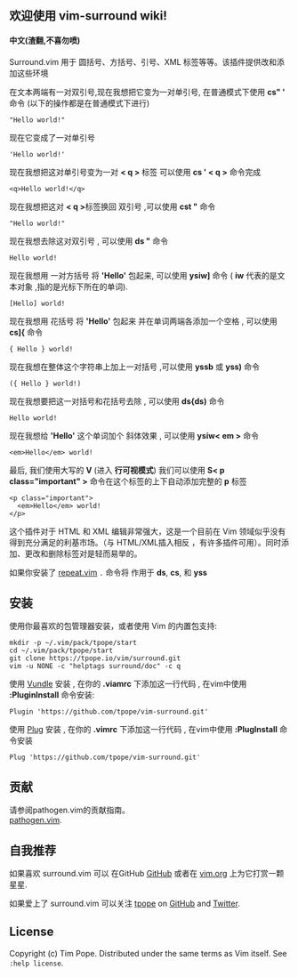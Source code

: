 ## 欢迎使用 vim-surround wiki!
#### 中文(渣翻,不喜勿喷)

Surround.vim 用于 圆括号、方括号、引号、XML 标签等等。该插件提供改和添加这些环境

在文本两端有一对双引号,现在我想把它变为一对单引号, 在普通模式下使用 <b>cs" '</b> 命令 (以下的操作都是在普通模式下进行)

    "Hello world!"

现在它变成了一对单引号

    'Hello world!'

现在我想把这对单引号变为一对 <b>< q ></b> 标签 可以使用 <b>cs ' < q ></b> 命令完成

    <q>Hello world!</q>

现在我想把这对 <b>< q ></b>标签换回 双引号 ,可以使用 <b>cst "</b> 命令

    "Hello world!"

现在我想去除这对双引号 ,  可以使用 <b>ds "</b> 命令

    Hello world!

现在我想用 一对方括号 将 <b>'Hello'</b> 包起来, 可以使用 <b>ysiw]</b> 命令 ( <b>iw</b> 代表的是文本对象 ,指的是光标下所在的单词).

    [Hello] world!

现在我想用 花括号 将 <b>'Hello'</b> 包起来 并在单词两端各添加一个空格 , 可以使用 <b>cs]{</b> 命令

    { Hello } world!

现在我想在整体这个字符串上加上一对括号 ,可以使用 <b>yssb</b> 或 <b>yss)</b> 命令

    ({ Hello } world!)

现在我想要把这一对括号和花括号去除 , 可以使用 <b>ds{ds)</b> 命令

    Hello world!

现在我想给 <b>'Hello'</b> 这个单词加个 斜体效果 , 可以使用 <b>ysiw< em ></b> 命令

    <em>Hello</em> world!

最后, 我们使用大写的 <b>V</b> (进入 <b>行可视模式</b>) 我们可以使用 <b>S< p class="important" ></b> 命令在这个标签的上下自动添加完整的 <b>p</b> 标签

    <p class="important">
      <em>Hello</em> world!
    </p>

这个插件对于 HTML 和 XML 编辑非常强大，这是一个目前在 Vim 领域似乎没有得到充分满足的利基市场。（与 HTML/XML插入相反 ，有许多插件可用）。同时添加、更改和删除标签对是轻而易举的。

如果你安装了 [repeat.vim](https://github.com/tpope/vim-repeat)  `.` 命令将 作用于 <b>ds</b>, <b>cs</b>, 和 <b>yss</b> 

## 安装

使用你最喜欢的包管理器安装，或者使用 Vim 的内置包支持:

    mkdir -p ~/.vim/pack/tpope/start
    cd ~/.vim/pack/tpope/start
    git clone https://tpope.io/vim/surround.git
    vim -u NONE -c "helptags surround/doc" -c q

使用 [Vundle](https://github.com/VundleVim/Vundle.vim) 安装 , 在你的 <b>.viamrc</b> 下添加这一行代码 , 在vim中使用 <b>:PluginInstall</b> 命令安装:

    Plugin 'https://github.com/tpope/vim-surround.git'   

使用 [Plug](https://github.com/junegunn/vim-plug.git) 安装 , 在你的 <b>.vimrc</b> 下添加这一行代码 , 在vim中使用 <b>:PlugInstall</b> 命令安装

    Plug 'https://github.com/tpope/vim-surround.git'

## 贡献

请参阅pathogen.vim的贡献指南。  
[pathogen.vim](https://github.com/tpope/vim-pathogen#readme).

## 自我推荐

如果喜欢 surround.vim 可以 在GitHub 
[GitHub](https://github.com/tpope/vim-surround) 或者在
[vim.org](https://www.vim.org/scripts/script.php?script_id=1697) 上为它打赏一颗星星.

如果爱上了 surround.vim  可以关注 [tpope](http://tpo.pe/) on
[GitHub](https://github.com/tpope) and
[Twitter](http://twitter.com/tpope).

## License

Copyright (c) Tim Pope.  Distributed under the same terms as Vim itself.
See `:help license`.
